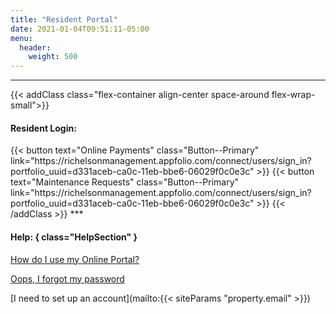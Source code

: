 ```yaml
---
title: "Resident Portal"
date: 2021-01-04T09:51:11-05:00
menu:
  header:
    weight: 500
---
```


***

{{< addClass class="flex-container align-center space-around flex-wrap-small">}}
  <h4>Resident Login:</h4>
  {{< button text="Online Payments" class="Button--Primary" link="https://richelsonmanagement.appfolio.com/connect/users/sign_in?portfolio_uuid=d331aceb-ca0c-11eb-bbe6-06029f0c0e3c" >}}
  {{< button text="Maintenance Requests" class="Button--Primary" link="https://richelsonmanagement.appfolio.com/connect/users/sign_in?portfolio_uuid=d331aceb-ca0c-11eb-bbe6-06029f0c0e3c" >}}
{{< /addClass >}}
***

#### Help: { class="HelpSection" }
[How do I use my Online Portal?](https://www.appfolio.com/help/online-portal-overview)

[Oops, I forgot my password](https://richelsonmanagement.appfolio.com/connect/users/password/new)

[I need to set up an account](mailto:{{< siteParams "property.email" >}})
